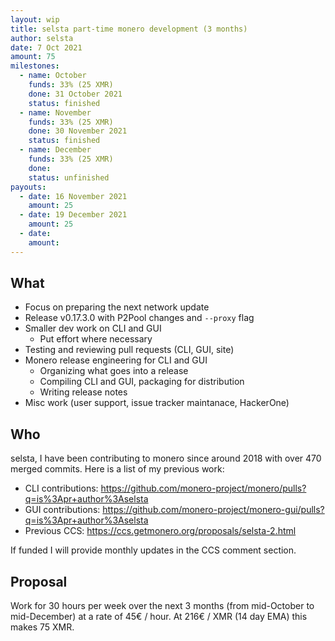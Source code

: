 ```yaml
---
layout: wip
title: selsta part-time monero development (3 months)
author: selsta
date: 7 Oct 2021
amount: 75
milestones:
  - name: October
    funds: 33% (25 XMR)
    done: 31 October 2021
    status: finished
  - name: November
    funds: 33% (25 XMR)
    done: 30 November 2021
    status: finished
  - name: December
    funds: 33% (25 XMR)
    done:
    status: unfinished
payouts:
  - date: 16 November 2021
    amount: 25
  - date: 19 December 2021
    amount: 25
  - date:
    amount:
---
```


## What

- Focus on preparing the next network update
- Release v0.17.3.0 with P2Pool changes and `--proxy` flag
- Smaller dev work on CLI and GUI
  - Put effort where necessary
- Testing and reviewing pull requests (CLI, GUI, site)
- Monero release engineering for CLI and GUI
  - Organizing what goes into a release
  - Compiling CLI and GUI, packaging for distribution
  - Writing release notes
- Misc work (user support, issue tracker maintanace, HackerOne)

## Who

selsta, I have been contributing to monero since around 2018 with over 470 merged commits. Here is a list of my previous work:

- CLI contributions: https://github.com/monero-project/monero/pulls?q=is%3Apr+author%3Aselsta
- GUI contributions: https://github.com/monero-project/monero-gui/pulls?q=is%3Apr+author%3Aselsta
- Previous CCS: https://ccs.getmonero.org/proposals/selsta-2.html

If funded I will provide monthly updates in the CCS comment section.

## Proposal

Work for 30 hours per week over the next 3 months (from mid-October to mid-December) at a rate of 45€ / hour. At 216€ / XMR (14 day EMA) this makes 75 XMR.
